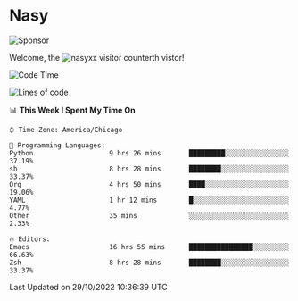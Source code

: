 # Nasy

<!--
<p align="center">
<img height="200" src="https://github-readme-stats.vercel.app/api?username=nasyxx&count_private=true&show_icons=true&theme=dracula&include_all_commits=true"/>
<img height="200" src="https://github-readme-stats.vercel.app/api/top-langs/?username=nasyxx&theme=dracula&hide=html,jupyter+notebook&count_private=true&show_icons=true"/>
</p>

  
----------------
-->

![Sponsor](https://img.shields.io/static/v1.svg?label=Sponsor&message=%E2%9D%A4&logo=GitHub&style=flat&color=pink)
 
Welcome, the ![nasyxx visitor counter](https://count.getloli.com/get/@nasyxx?theme=rule34)th vistor!
 
<!--START_SECTION:waka-->
![Code Time](http://img.shields.io/badge/Code%20Time-2%2C762%20hrs%2011%20mins-blue)

![Lines of code](https://img.shields.io/badge/From%20Hello%20World%20I%27ve%20Written-5%20Million%20lines%20of%20code-blue)

📊 **This Week I Spent My Time On** 

```text
⌚︎ Time Zone: America/Chicago

💬 Programming Languages: 
Python                   9 hrs 26 mins       █████████░░░░░░░░░░░░░░░░   37.19% 
sh                       8 hrs 28 mins       ████████░░░░░░░░░░░░░░░░░   33.37% 
Org                      4 hrs 50 mins       ████░░░░░░░░░░░░░░░░░░░░░   19.06% 
YAML                     1 hr 12 mins        █░░░░░░░░░░░░░░░░░░░░░░░░   4.77% 
Other                    35 mins             ░░░░░░░░░░░░░░░░░░░░░░░░░   2.33%

🔥 Editors: 
Emacs                    16 hrs 55 mins      ████████████████░░░░░░░░░   66.63% 
Zsh                      8 hrs 28 mins       ████████░░░░░░░░░░░░░░░░░   33.37%

```


 Last Updated on 29/10/2022 10:36:39 UTC
<!--END_SECTION:waka-->

<!-- ![visitors](https://visitor-badge.laobi.icu/badge?page_id=nasyxx.nasyxx) -->
